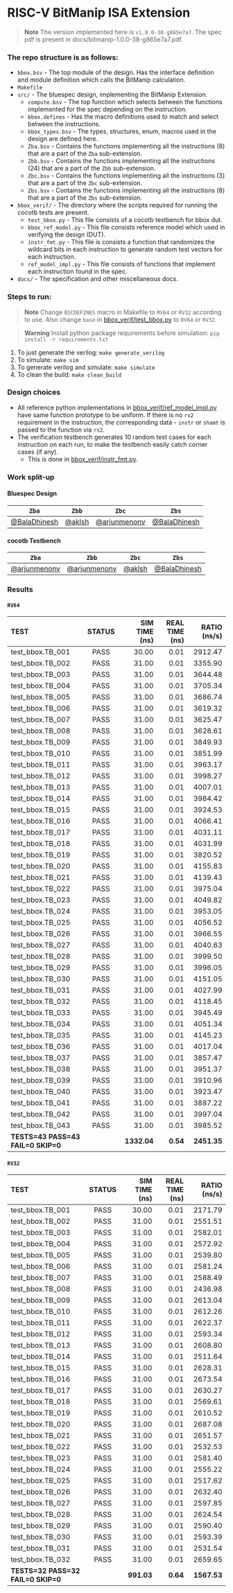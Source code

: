# RISC-V BitManip ISA Extension

> __Note__
> The version implemented here is `v1.0.0-38-g865e7a7`. The spec pdf is present in docs/bitmanip-1.0.0-38-g865e7a7.pdf.

### The repo structure is as follows:
- `bbox.bsv` - The top module of the design. Has the interface definition and module definition which calls the BitManip calculation.
- `Makefile`
- `src/` - The bluespec design, implementing the BitManip Extension.
	- `compute.bsv` - The top function which selects between the functions implemented for the spec depending on the instruction.
	- `bbox.defines` - Has the macro definitions used to match and select between the instructions.
	- `bbox_types.bsv` - The types, structures, enum, macros used in the design are defined here.
	- `Zba.bsv` - Contains the functions implementing all the instructions (8) that are a part of the `Zba` sub-extension.
    - `Zbb.bsv` - Contains the functions implementing all the instructions (24) that are a part of the `Zbb` sub-extension.
    - `Zbc.bsv` - Contains the functions implementing all the instructions (3) that are a part of the `Zbc` sub-extension.
    - `Zbs.bsv` - Contains the functions implementing all the instructions (8) that are a part of the `Zbs` sub-extension.
- `bbox_verif/` - The directory where the scripts required for running the cocotb tests are present.
	- `test_bbox.py` - This file consists of a cocotb testbench for bbox dut.
	- `bbox_ref_model.py` - This file consists reference model which used in verifying the design (DUT).
    - `instr_fmt.py` - This file is consists a function that randomizes the wildcard bits in each instruction to generate random test vectors for each instruction.
    - `ref_model_impl.py` - This file consists of functions that implement each instruction found in the spec.
- `docs/` - The specification and other miscellaneous docs.

### Steps to run:

> __Note__ Change `BSCDEFINES` macro in Makefile to `RV64` or `RV32` according to use. Also change `base` in [bbox_verif/test_bbox.py](bbox_verif/test_bbox.py) to `RV64` or `RV32`.

> __Warning__ Install python package requirements before simulation: `pip install -r requirements.txt`

1. To just generate the verilog: `make generate_verilog`
2. To simulate: `make sim`
3. To generate verilog and simulate: `make simulate`
4. To clean the build: `make clean_build`

### Design choices
- All reference python implementations in [bbox_verif/ref_model_impl.py](bbox_verif/ref_model_impl.py) have same function prototype to be uniform. If there is no `rs2` requirement in the instruction, the corresponding data - `instr` or `shamt` is passed to the function via `rs2`.
- The verification testbench generates 10 random test cases for each instruction on each run, to make the testbench easily catch corner cases (if any).
    - This is done in [bbox_verif/instr_fmt.py](bbox_verif/instr_fmt.py).

### Work split-up

#### Bluespec Design
| `Zba` | `Zbb` | `Zbc` | `Zbs` |
|:-----:|:-----:|:-----:|:-----:|
| [@BalaDhinesh](https://github.com/BalaDhinesh) | [@aklsh](https://github.com/aklsh) | [@arjunmenonv](https://github.com/arjunmenonv) | [@BalaDhinesh](https://github.com/BalaDhinesh)|

#### cocotb Testbench
| `Zba` | `Zbb` | `Zbc` | `Zbs` |
|:-----:|:-----:|:-----:|:-----:|
| [@arjunmenonv](https://github.com/arjunmenonv) | [@arjunmenonv](https://github.com/arjunmenonv) | [@aklsh](https://github.com/aklsh) | [@BalaDhinesh](https://github.com/BalaDhinesh)|


### Results

#### `RV64`

| **TEST**         | **STATUS** | **SIM TIME (ns)** | **REAL TIME (ns)** | **RATIO (ns/s)** |
|:-----------------|:----------:|------------------:|-------------------:|-----------------:|
| test_bbox.TB_001 |    PASS    |             30.00 |               0.01 |          2912.47 |
| test_bbox.TB_002 |    PASS    |             31.00 |               0.01 |          3355.90 |
| test_bbox.TB_003 |    PASS    |             31.00 |               0.01 |          3644.48 |
| test_bbox.TB_004 |    PASS    |             31.00 |               0.01 |          3705.34 |
| test_bbox.TB_005 |    PASS    |             31.00 |               0.01 |          3686.74 |
| test_bbox.TB_006 |    PASS    |             31.00 |               0.01 |          3619.32 |
| test_bbox.TB_007 |    PASS    |             31.00 |               0.01 |          3625.47 |
| test_bbox.TB_008 |    PASS    |             31.00 |               0.01 |          3628.61 |
| test_bbox.TB_009 |    PASS    |             31.00 |               0.01 |          3849.93 |
| test_bbox.TB_010 |    PASS    |             31.00 |               0.01 |          3851.99 |
| test_bbox.TB_011 |    PASS    |             31.00 |               0.01 |          3963.17 |
| test_bbox.TB_012 |    PASS    |             31.00 |               0.01 |          3998.27 |
| test_bbox.TB_013 |    PASS    |             31.00 |               0.01 |          4007.01 |
| test_bbox.TB_014 |    PASS    |             31.00 |               0.01 |          3984.42 |
| test_bbox.TB_015 |    PASS    |             31.00 |               0.01 |          3924.53 |
| test_bbox.TB_016 |    PASS    |             31.00 |               0.01 |          4066.41 |
| test_bbox.TB_017 |    PASS    |             31.00 |               0.01 |          4031.11 |
| test_bbox.TB_018 |    PASS    |             31.00 |               0.01 |          4031.99 |
| test_bbox.TB_019 |    PASS    |             31.00 |               0.01 |          3820.52 |
| test_bbox.TB_020 |    PASS    |             31.00 |               0.01 |          4155.83 |
| test_bbox.TB_021 |    PASS    |             31.00 |               0.01 |          4139.43 |
| test_bbox.TB_022 |    PASS    |             31.00 |               0.01 |          3975.04 |
| test_bbox.TB_023 |    PASS    |             31.00 |               0.01 |          4049.82 |
| test_bbox.TB_024 |    PASS    |             31.00 |               0.01 |          3953.05 |
| test_bbox.TB_025 |    PASS    |             31.00 |               0.01 |          4056.52 |
| test_bbox.TB_026 |    PASS    |             31.00 |               0.01 |          3966.55 |
| test_bbox.TB_027 |    PASS    |             31.00 |               0.01 |          4040.63 |
| test_bbox.TB_028 |    PASS    |             31.00 |               0.01 |          3999.50 |
| test_bbox.TB_029 |    PASS    |             31.00 |               0.01 |          3996.05 |
| test_bbox.TB_030 |    PASS    |             31.00 |               0.01 |          4151.05 |
| test_bbox.TB_031 |    PASS    |             31.00 |               0.01 |          4027.99 |
| test_bbox.TB_032 |    PASS    |             31.00 |               0.01 |          4118.45 |
| test_bbox.TB_033 |    PASS    |             31.00 |               0.01 |          3945.49 |
| test_bbox.TB_034 |    PASS    |             31.00 |               0.01 |          4051.34 |
| test_bbox.TB_035 |    PASS    |             31.00 |               0.01 |          4145.23 |
| test_bbox.TB_036 |    PASS    |             31.00 |               0.01 |          4017.04 |
| test_bbox.TB_037 |    PASS    |             31.00 |               0.01 |          3857.47 |
| test_bbox.TB_038 |    PASS    |             31.00 |               0.01 |          3951.37 |
| test_bbox.TB_039 |    PASS    |             31.00 |               0.01 |          3910.96 |
| test_bbox.TB_040 |    PASS    |             31.00 |               0.01 |          3923.47 |
| test_bbox.TB_041 |    PASS    |             31.00 |               0.01 |          3887.22 |
| test_bbox.TB_042 |    PASS    |             31.00 |               0.01 |          3997.04 |
| test_bbox.TB_043 |    PASS    |             31.00 |               0.01 |          3985.52 |
| **TESTS=43 PASS=43 FAIL=0 SKIP=0**|     |      **1332.04** |              **0.54** |          **2451.35** |

#### `RV32`

| **TEST**         | **STATUS** | **SIM TIME (ns)** | **REAL TIME (ns)** | **RATIO (ns/s)** |
|:-----------------|:----------:|------------------:|-------------------:|-----------------:|
| test_bbox.TB_001 |    PASS    |             30.00 |               0.01 |          2171.79 |
| test_bbox.TB_002 |    PASS    |             31.00 |               0.01 |          2551.51 |
| test_bbox.TB_003 |    PASS    |             31.00 |               0.01 |          2582.01 |
| test_bbox.TB_004 |    PASS    |             31.00 |               0.01 |          2572.92 |
| test_bbox.TB_005 |    PASS    |             31.00 |               0.01 |          2539.80 |
| test_bbox.TB_006 |    PASS    |             31.00 |               0.01 |          2581.24 |
| test_bbox.TB_007 |    PASS    |             31.00 |               0.01 |          2588.49 |
| test_bbox.TB_008 |    PASS    |             31.00 |               0.01 |          2436.98 |
| test_bbox.TB_009 |    PASS    |             31.00 |               0.01 |          2613.04 |
| test_bbox.TB_010 |    PASS    |             31.00 |               0.01 |          2612.26 |
| test_bbox.TB_011 |    PASS    |             31.00 |               0.01 |          2622.37 |
| test_bbox.TB_012 |    PASS    |             31.00 |               0.01 |          2593.34 |
| test_bbox.TB_013 |    PASS    |             31.00 |               0.01 |          2608.80 |
| test_bbox.TB_014 |    PASS    |             31.00 |               0.01 |          2511.64 |
| test_bbox.TB_015 |    PASS    |             31.00 |               0.01 |          2628.31 |
| test_bbox.TB_016 |    PASS    |             31.00 |               0.01 |          2673.54 |
| test_bbox.TB_017 |    PASS    |             31.00 |               0.01 |          2630.27 |
| test_bbox.TB_018 |    PASS    |             31.00 |               0.01 |          2569.61 |
| test_bbox.TB_019 |    PASS    |             31.00 |               0.01 |          2610.52 |
| test_bbox.TB_020 |    PASS    |             31.00 |               0.01 |          2687.08 |
| test_bbox.TB_021 |    PASS    |             31.00 |               0.01 |          2651.57 |
| test_bbox.TB_022 |    PASS    |             31.00 |               0.01 |          2532.53 |
| test_bbox.TB_023 |    PASS    |             31.00 |               0.01 |          2581.40 |
| test_bbox.TB_024 |    PASS    |             31.00 |               0.01 |          2555.22 |
| test_bbox.TB_025 |    PASS    |             31.00 |               0.01 |          2517.62 |
| test_bbox.TB_026 |    PASS    |             31.00 |               0.01 |          2632.40 |
| test_bbox.TB_027 |    PASS    |             31.00 |               0.01 |          2597.85 |
| test_bbox.TB_028 |    PASS    |             31.00 |               0.01 |          2624.54 |
| test_bbox.TB_029 |    PASS    |             31.00 |               0.01 |          2590.40 |
| test_bbox.TB_030 |    PASS    |             31.00 |               0.01 |          2593.39 |
| test_bbox.TB_031 |    PASS    |             31.00 |               0.01 |          2531.54 |
| test_bbox.TB_032 |    PASS    |             31.00 |               0.01 |          2659.65 |
| **TESTS=32 PASS=32 FAIL=0 SKIP=0**|     |      **991.03** |              **0.64** |          **1567.53** |
